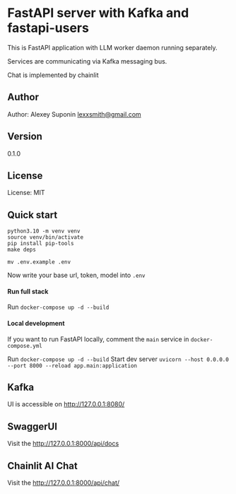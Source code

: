 # FastAPI server with Kafka and fastapi-users

This is FastAPI application with LLM worker daemon running separately.

Services are communicating via Kafka messaging bus.

Chat is implemented by chainlit

## Author

Author: Alexey Suponin <lexxsmith@gmail.com>

## Version

0.1.0

## License

License: MIT

## Quick start

```
python3.10 -m venv venv
source venv/bin/activate
pip install pip-tools
make deps

mv .env.example .env
```

Now write your base url, token, model into `.env`

#### Run full stack

Run `docker-compose up -d --build`


#### Local development

If you want to run FastAPI locally, comment the `main` service in `docker-compose.yml`

Run `docker-compose up -d --build`
Start dev server `uvicorn --host 0.0.0.0 --port 8000 --reload app.main:application`

## Kafka

UI is accessible on http://127.0.0.1:8080/


## SwaggerUI

Visit the http://127.0.0.1:8000/api/docs


## Chainlit AI Chat

Visit the http://127.0.0.1:8000/api/chat/
